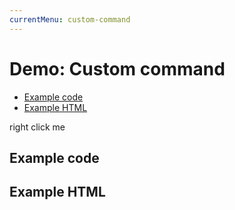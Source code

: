 ```yaml
---
currentMenu: custom-command 
---
```


# Demo: Custom command

<!-- START doctoc generated TOC please keep comment here to allow auto update -->
<!-- DON'T EDIT THIS SECTION, INSTEAD RE-RUN doctoc TO UPDATE -->


- [Example code](#example-code)
- [Example HTML](#example-html)

<!-- END doctoc generated TOC please keep comment here to allow auto update -->

<span class="context-menu-one btn btn-neutral">right click me</span>

## Example code

<script type="text/javascript" class="showcase">
$(function(){
    /**************************************************
     * Custom Command Handler
     **************************************************/
    $.contextMenu.types.label = function(item, opt, root) {
        // this === item.$node

        $('<span>Label<ul>'
            + '<li class="label1" title="label 1">label 1</li>'
            + '<li class="label2" title="label 2">label 2</li>'
            + '<li class="label3" title="label 3">label 3</li>'
            + '<li class="label4" title="label 4">label 4</li></ul></span>')
            .appendTo(this)
            .on('click', 'li', function() {
                // do some funky stuff
                console.log('Clicked on ' + $(this).text());
                // hide the menu
                root.$menu.trigger('contextmenu:hide');
            });
            
        this.addClass('labels').on('contextmenu:focus', function(e) {
            // setup some awesome stuff
        }).on('contextmenu:blur', function(e) {
            // tear down whatever you did
        }).on('keydown', function(e) {
            // some funky key handling, maybe?
        });
    };
    
    /**************************************************
     * Context-Menu with custom command "label"
     **************************************************/
    $.contextMenu({
        selector: '.context-menu-one', 
        callback: function(itemKey, opt, rootMenu, originalEvent) {
            var m = "clicked: " + key;
            window.console && console.log(m) || alert(m); 
        },
        items: {
            open: {name: "Open", callback: $.noop},
            label: {type: "label", customName: "Label"},
            edit: {name: "Edit", callback: $.noop}
        }
    });
});
</script>

## Example HTML
<div style="display:none;" class="showcase" data-showcase-import=".context-menu-one"></div>

<style type="text/css" class="showcase">
    .labels > span > ul {
        margin: 0; 
        padding: 0;
        list-style: none;
        display: block;
        float: none;
    }
    .labels > span > ul > li {
        display: inline-block;
        width: 20px;
        height: 20px;
        border: 1px solid #CCC;
        overflow: hidden;
        text-indent: -2000px;
    }
    .labels > span > ul > li.selected,
    .labels > span > ul > li:hover { border: 1px solid #000; }
    .labels > span > ul > li + li { margin-left: 5px; }
    .labels > span > ul > li.label1 { background: red; }
    .labels > span > ul > li.label2 { background: green; }
    .labels > span > ul > li.label3 { background: blue; }
    .labels > span > ul > li.label4 { background: yellow; }
</style>
